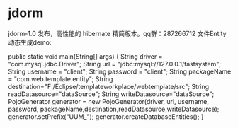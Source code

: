 jdorm
=====

jdorm-1.0 发布，高性能的 hibernate 精简版本。qq群：287266712
文件Entity动态生成demo:

  
  public static void main(String[] args) {
		String driver = "com.mysql.jdbc.Driver";
		String url = "jdbc:mysql://127.0.0.1/fastsystem";
		String username = "client";
		String password = "client";
		String packageName = "com.web.template.entity";
		String destination="F:/Eclipse/templateworkplace/webtemplate/src";
		String readDatasource="dataSource";
		String writeDatasource="dataSource";
		PojoGenerator generator = new PojoGenerator(driver, url, username, password, packageName,destination,readDatasource,writeDatasource);
		generator.setPrefix("UUM_");
		generator.createDatabaseEntities();
	}
